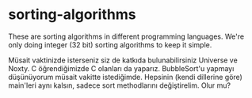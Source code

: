 # sorting-algorithms

These are sorting algorithms in different programming languages.
We're only doing integer (32 bit) sorting algorithms to keep it simple.

Müsait vaktinizde isterseniz siz de katkıda bulunabilirsiniz Universe ve Noxty.
C öğrendiğimizde C olanları da yaparız.
BubbleSort'u yapmayı düşünüyorum müsait vakitte istediğimde.
Hepsinin (kendi dillerine göre) main'leri aynı kalsın, sadece sort methodlarını değiştirelim.
Olur mu?
